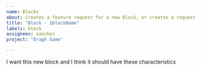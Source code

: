 ```yaml
---
name: Blocks
about: Creates a feature request for a new Block, or creates a request for a refinement to a block
title: "Block - $blockName"
labels: block
assignees: sanchez
project: "Dragh Game"

---
```


I want this new block and I think it should have these characteristics
